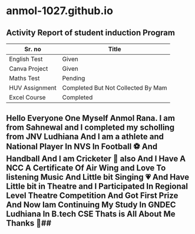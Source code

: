 # anmol-1027.github.io
## Activity Report of student induction Program ##

| Sr. no | Title |
| ----------- | ----------- |
| English Test  | Given |
| Canva Project | Given |
| Maths Test  | Pending |
| HUV Assignment | Completed But Not Collected By Mam|
| Excel Course  | Completed |

## Hello Everyone One Myself Anmol Rana. I am from Sahnewal and I completed my scholling from JNV Ludhiana And I am a athlete and National Player In NVS In Football ⚽ And Handball And I am Cricketer 🏏 also And I Have A NCC A Certificate Of Air Wing and Love To listening Music And Little bit Singing 💗 And Have Little bit in Theatre and I Participated In Regional Level Theatre Competition And Got First Prize  And Now Iam Continuing My Study In GNDEC Ludhiana In B.tech CSE Thats is All About Me Thanks 💐##
